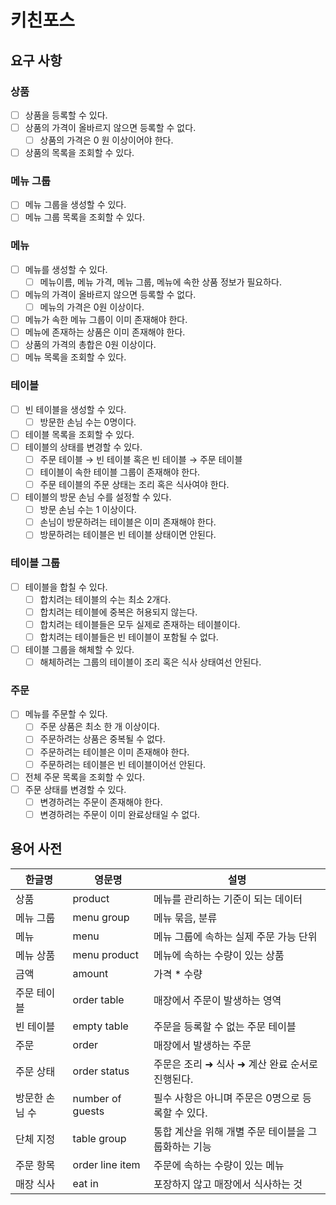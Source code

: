 # 키친포스

## 요구 사항

### 상품

- [ ] 상품을 등록할 수 있다.
- [ ] 상품의 가격이 올바르지 않으면 등록할 수 없다.
    - [ ] 상품의 가격은 0 원 이상이어야 한다.
- [ ] 상품의 목록을 조회할 수 있다.

### 메뉴 그룹

- [ ] 메뉴 그룹을 생성할 수 있다.
- [ ] 메뉴 그룹 목록을 조회할 수 있다.

### 메뉴

- [ ] 메뉴를 생성할 수 있다.
    - [ ] 메뉴이름, 메뉴 가격, 메뉴 그룹, 메뉴에 속한 상품 정보가 필요하다.
- [ ] 메뉴의 가격이 올바르지 않으면 등록할 수 없다.
    - [ ] 메뉴의 가격은 0원 이상이다.
- [ ] 메뉴가 속한 메뉴 그룹이 이미 존재해야 한다.
- [ ] 메뉴에 존재하는 상품은 이미 존재해야 한다.
- [ ] 상품의 가격의 총합은 0원 이상이다.
- [ ] 메뉴 목록을 조회할 수 있다.

### 테이블

- [ ] 빈 테이블을 생성할 수 있다.
    - [ ] 방문한 손님 수는 0명이다.
- [ ] 테이블 목록을 조회할 수 있다.
- [ ] 테이블의 상태를 변경할 수 있다.
    - [ ] 주문 테이블 → 빈 테이블 혹은 빈 테이블 → 주문 테이블
    - [ ] 테이블이 속한 테이블 그룹이 존재해야 한다.
    - [ ] 주문 테이블의 주문 상태는 조리 혹은 식사여야 한다.
- [ ] 테이블의 방문 손님 수를 설정할 수 있다.
    - [ ] 방문 손님 수는 1 이상이다.
    - [ ] 손님이 방문하려는 테이블은 이미 존재해야 한다.
    - [ ] 방문하려는 테이블은 빈 테이블 상태이면 안된다.

### 테이블 그룹

- [ ] 테이블을 합칠 수 있다.
    - [ ] 합치려는 테이블의 수는 최소 2개다.
    - [ ] 합치려는 테이블에 중복은 허용되지 않는다.
    - [ ] 합치려는 테이블들은 모두 실제로 존재하는 테이블이다.
    - [ ] 합치려는 테이블들은 빈 테이블이 포함될 수 없다.
- [ ] 테이블 그룹을 해체할 수 있다.
    - [ ] 해체하려는 그룹의 테이블이 조리 혹은 식사 상태여선 안된다.

### 주문

- [ ] 메뉴를 주문할 수 있다.
    - [ ] 주문 상품은 최소 한 개 이상이다.
    - [ ] 주문하려는 상품은 중복될 수 없다.
    - [ ] 주문하려는 테이블은 이미 존재해야 한다.
    - [ ] 주문하려는 테이블은 빈 테이블이어선 안된다.
- [ ] 전체 주문 목록을 조회할 수 있다.
- [ ] 주문 상태를 변경할 수 있다.
    - [ ] 변경하려는 주문이 존재해야 한다.
    - [ ] 변경하려는 주문이 이미 완료상태일 수 없다.

## 용어 사전

| 한글명      | 영문명              | 설명                            |
|----------|------------------|-------------------------------|
| 상품       | product          | 메뉴를 관리하는 기준이 되는 데이터           |
| 메뉴 그룹    | menu group       | 메뉴 묶음, 분류                     |
| 메뉴       | menu             | 메뉴 그룹에 속하는 실제 주문 가능 단위        |
| 메뉴 상품    | menu product     | 메뉴에 속하는 수량이 있는 상품             |
| 금액       | amount           | 가격 * 수량                       |
| 주문 테이블   | order table      | 매장에서 주문이 발생하는 영역              |
| 빈 테이블    | empty table      | 주문을 등록할 수 없는 주문 테이블           |
| 주문       | order            | 매장에서 발생하는 주문                  |
| 주문 상태    | order status     | 주문은 조리 ➜ 식사 ➜ 계산 완료 순서로 진행된다. |
| 방문한 손님 수 | number of guests | 필수 사항은 아니며 주문은 0명으로 등록할 수 있다. |
| 단체 지정    | table group      | 통합 계산을 위해 개별 주문 테이블을 그룹화하는 기능 |
| 주문 항목    | order line item  | 주문에 속하는 수량이 있는 메뉴             |
| 매장 식사    | eat in           | 포장하지 않고 매장에서 식사하는 것           |
